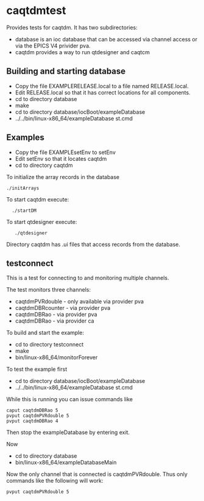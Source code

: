 # caqtdmtest

Provides tests for caqtdm.
It has two subdirectories:

* database is an ioc database that can be accessed via channel access or via the EPICS V4 privider pva.
* caqtdm provides a way to run qtdesigner and caqtcm


## Building and starting database

* Copy the file EXAMPLERELEASE.local to a file named RELEASE.local.
* Edit RELEASE.local so that it has correct locations for all components.
* cd to directory database
* make
* cd to directory database/iocBoot/exampleDatabase
* ../../bin/linux-x86_64/exampleDatabase st.cmd 

## Examples

* Copy the file EXAMPLEsetEnv to setEnv
* Edit setEnv so that it locates caqtdm
* cd to directory caqtdm


To initialize the array records in the database

    ./initArrays


To start caqtdm execute:

      ./startDM

To start qtdesigner execute:


       ./qtdesigner

Directory caqtdm has .ui files that access records from the database.

## testconnect

This is a test for connecting to and monitoring multiple channels.


The test monitors three channels:

* caqtdmPVRdouble  - only available via provider pva
* caqtdmDBRcounter - via provider pva
* caqtdmDBRao      - via provider pva
* caqtdmDBRao      - via provider ca

To build and start the example:

* cd to directory testconnect
* make
* bin/linux-x86_64/monitorForever

To test the example first

* cd to directory database/iocBoot/exampleDatabase
* ../../bin/linux-x86_64/exampleDatabase st.cmd 

While this is running you can issue commands like

    caput caqtdmDBRao 5
    pvput caqtdmPVRdouble 5
    pvput caqtdmDBRao 4

Then stop the exampleDatabase by entering exit.

Now 

* cd to directory database
* bin/linux-x86_64/exampleDatabaseMain

Now the only channel that is connected is caqtdmPVRdouble.
Thus only commands like the following will work:

    pvput caqtdmPVRdouble 5



